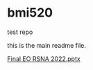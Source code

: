# bmi520
test repo

this is the main readme file.

[Final EO RSNA 2022.pptx](https://github.com/kushkushkushkush/bmi520/files/11326506/Final.EO.RSNA.2022.pptx)
